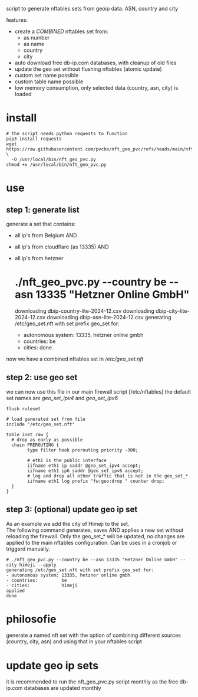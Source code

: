 script to generate nftables sets from geoip data: ASN, country and city

features:
- create a *COMBINED* nftables set from:
  - as number
  - as name
  - country
  - city
- auto download free db-ip.com databases, with cleanup of old files
- update the geo set without flushing nftables (atomic update)
- custom set name possible
- custom table name possible
- low memory consumption, only selected data (country, asn, city) is loaded


# install

    # the script needs python requests to function
    pip3 install requests
    wget https://raw.githubusercontent.com/pvcbe/nft_geo_pvc/refs/heads/main/nft_geo_pvc.py \
      -O /usr/local/bin/nft_geo_pvc.py
    chmod +x /usr/local/bin/nft_geo_pvc.py 
    

# use 

## step 1: generate list
generate a set that contains:
- all ip's from Belgium AND 
- all ip's from cloudflare (as 13335) AND
- all ip's from hetzner


    # ./nft_geo_pvc.py --country be --asn 13335 "Hetzner Online GmbH"
    downloading dbip-country-lite-2024-12.csv
    downloading dbip-city-lite-2024-12.csv
    downloading dbip-asn-lite-2024-12.csv
    generating /etc/geo_set.nft with set prefix geo_set for:
    - autonomous system: 13335, hetzner online gmbh
    - countries:         be
    - cities:
    done

now we have a combined nftables set in */etc/geo_set.nft* 

## step 2: use geo set
we can now use this file in our main firewall script [/etc/nftables]
the default set names are *geo_set_ipv4* and *geo_set_ipv6*

    flush ruleset

    # load generated set from file
    include "/etc/geo_set.nft"

    table inet raw {
      # drop as early as possible
      chain PREROUTING {
            type filter hook prerouting priority -300;
    
            # eth1 is the public interface
            iifname eth1 ip saddr @geo_set_ipv4 accept;
            iifname eth1 ip6 saddr @geo_set_ipv6 accept;
            # log and drop all other traffic that is not in the geo_set_*
            iifname eth1 log prefix "fw:geo:drop " counter drop;
      }
    }
   

## step 3: (optional) update geo ip set
As an example we add the city of Himeji to the set.  
The following command generates, saves AND applies a new set without reloading the firewall.
Only the geo_set_* will be updated, no changes are applied to the main nftables configuration.
Can be uses in a cronjob or triggerd manually.

    # ./nft_geo_pvc.py --country be --asn 13335 "Hetzner Online GmbH" --city himeji --apply
    generating /etc/geo_set.nft with set prefix geo_set for:
    - autonomous system: 13335, hetzner online gmbh
    - countries:         be
    - cities:            himeji
    applied
    done

# philosofie
generate a named nft set with the option of combining different sources (country, city, asn) 
and using that in your nftables script


# update geo ip sets
it is recommended to run the nft_geo_pvc.py script monthly as the free db-ip.com databases are updated monthly

